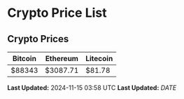 # Crypto Price List

## Crypto Prices
| Bitcoin | Ethereum | Litecoin |
| ------- | -------- | -------- |
| $88343 | $3087.71 | $81.78 |
**Last Updated:** 2024-11-15 03:58 UTC
**Last Updated:** $DATE$
